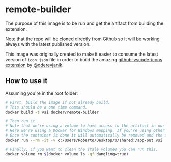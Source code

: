 # remote-builder

The purpose of this image is to be run and get the artifact from building the extension.

Note that the repo will be cloned directly from Github so it will be working always with the latest published version.

This image was originally created to make it easier to consume the latest version of `icon.json` file in order to build the amazing [github-vscode-icons extension](https://github.com/dderevjanik/github-vscode-icons) by [@dderevjanik](https://github.com/dderevjanik).

## How to use it

Assuming you're in the root folder:

```sh
# First, build the image if not already build.
# This should be a one time command.
docker build -t vsi docker/remote-builder

# Then run it.
# Note that we're using a volume to have access to the artifact in our host.
# Here we're using a Docker for Windows mapping. If you're using other OS then take a look at https://docs.docker.com/engine/admin/volumes/volumes/.
# Once the container is done it will automatically be removed and the artifact will be in your mapped folder.
docker run --rm -it -v c:/Users/Roberto/Desktop/s/shared:/app-out vsi

# Finally, if you want to clean the stale volumes you can run this.
docker volume rm $(docker volume ls -qf dangling=true)
```
